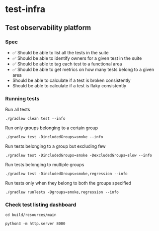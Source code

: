 # test-infra

## Test observability platform

### Spec

- ✅ Should be able to list all the tests in the suite
- ✅ Should be able to identify owners for a given test in the suite
- ✅ Should be able to tag each test to a functional area
- ✅ Should be able to get metrics on how many tests belong to a given area
- Should be able to calculate if a test is broken consistently
- Should be able to calculate if a test is flaky consistently

### Running tests

Run all tests

```commandline
./gradlew clean test --info
```

Run only groups belonging to a certain group

```commandline
./gradlew test -DincludedGroups=smoke --info
```

Run tests belonging to a group but excluding few

```commandline
./gradlew test -DincludedGroups=smoke -DexcludedGroups=slow --info
```

Run tests belonging to multiple groups

```commandline
./gradlew test -DincludedGroups=smoke,regression --info
```

Run tests only when they belong to both the groups specified

```commandline
./gradlew runTests -Dgroups=smoke,regression --info
```

### Check test listing dashboard

```commandline
cd build/resources/main
```

```commandline
python3 -m http.server 8000
```